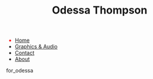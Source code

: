 	
<head>
	<title> Odessa Emmanuelle Thompson </title>
	<link rel="stylesheet" type="text/css" href="main.css">
<head>
	
<header>
	<h1>Odessa Thompson</h1>
</header>

<div class="navvv">	
<nav>
	<ul class="allnavv">
		<li  style="color:red;" class="navigation"><a href="default.asp">Home</a></li>
  		<li class="navigation"><a href="news.asp">Graphics & Audio</a></li>
  		<li class="navigation"><a href="contact.asp">Contact</a></li>
  		<li class="navigation"><a href="about.asp">About</a></li>
	</ul>
</nav>
</div>

<body>
    <p class="textmain">for_odessa</p>
</body>



